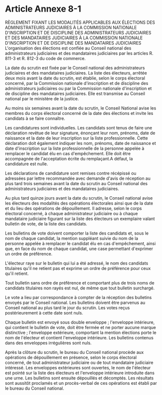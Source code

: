 # Article Annexe 8-1

RÈGLEMENT FIXANT LES MODALITÉS APPLICABLES AUX ÉLECTIONS DES ADMINISTRATEURS JUDICIAIRES À LA COMMISSION NATIONALE D'INSCRIPTION ET DE DISCIPLINE DES ADMINISTRATEURS JUDICIAIRES ET DES MANDATAIRES JUDICIAIRES À LA COMMISSION NATIONALE D'INSCRIPTION ET DE DISCIPLINE DES MANDATAIRES JUDICIAIRES L'organisation des élections est confiée au Conseil national des administrateurs judiciaires et des mandataires judiciaires par les articles R. 811-3 et R. 812-3 du code de commerce.

La date du scrutin est fixée par le Conseil national des administrateurs judiciaires et des mandataires judiciaires. La liste des électeurs, arrêtée deux mois avant la date du scrutin, est établie, selon le corps électoral concerné, par la Commission nationale d'inscription et de discipline des administrateurs judiciaires ou par la Commission nationale d'inscription et de discipline des mandataires judiciaires. Elle est transmise au Conseil national par le ministère de la justice.

Au moins six semaines avant la date du scrutin, le Conseil National avise les membres du corps électoral concerné de la date des élections et invite les candidats à se faire connaître.

Les candidatures sont individuelles. Les candidats sont tenus de faire une déclaration revêtue de leur signature, énonçant leur nom, prénoms, date de naissance et la date de leur inscription sur la liste professionnelle. Cette déclaration doit également indiquer les nom, prénoms, date de naissance et date d'inscription sur la liste professionnelle de la personne appelée à remplacer le candidat élu en cas d'empêchement. Elle doit être accompagnée de l'acceptation écrite du remplaçant.A défaut, la candidature est nulle.

Les déclarations de candidature sont remises contre récépissé ou adressées par lettre recommandée avec demande d'avis de réception au plus tard trois semaines avant la date du scrutin au Conseil national des administrateurs judiciaires et des mandataires judiciaires.

Au plus tard quinze jours avant la date du scrutin, le Conseil national avise les électeurs des modalités des opérations électorales ainsi que de la date et du lieu des opérations de dépouillement. Il adresse, selon le corps électoral concerné, à chaque administrateur judiciaire ou à chaque mandataire judiciaire figurant sur la liste des électeurs un exemplaire valant bulletin de vote, de la liste des candidats.

Les bulletins de vote doivent comporter la liste des candidats et, sous le nom de chaque candidat, la mention suppléant suivie du nom de la personne appelée à remplacer le candidat élu en cas d'empêchement, ainsi que, en face du nom de chaque candidat, une case permettant d'exprimer un ordre de préférence.

L'électeur raye sur le bulletin qui lui a été adressé, le nom des candidats titulaires qu'il ne retient pas et exprime un ordre de préférence pour ceux qu'il retient.

Tout bulletin sans ordre de préférence et comportant plus de trois noms de candidats titulaires non rayés est nul, de même que tout bulletin surchargé.

Le vote a lieu par correspondance à compter de la réception des bulletins envoyés par le Conseil national. Les bulletins doivent être parvenus au Conseil national au plus tard le jour du scrutin. Les votes reçus postérieurement à cette date sont nuls.

Chaque bulletin est envoyé sous double enveloppe ; l'enveloppe intérieure, qui contient le bulletin de vote, doit être fermée et ne porter aucune marque distinctive ; l'enveloppe extérieure, comportant la mention élections porte le nom de l'électeur et contient l'enveloppe intérieure. Les bulletins contenus dans des enveloppes irrégulières sont nuls.

Après la clôture du scrutin, le bureau du Conseil national procède aux opérations de dépouillement en présence, selon le corps électoral concerné, de tout administrateur judiciaire ou de tout mandataire judiciaire intéressé. Les enveloppes extérieures sont ouvertes, le nom de l'électeur est pointé sur la liste des électeurs et l'enveloppe intérieure introduite dans une urne. Les bulletins sont ensuite dépouillés et décomptés. Les résultats sont aussitôt proclamés et un procès-verbal de ces opérations est établi par le bureau du Conseil national.

